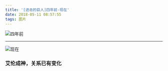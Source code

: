 ```yaml
---
title: '[进击的巨人]四年前-现在'
date: 2018-05-11 08:57:55
tags: 图片
---
```

![四年前](http://p7b9iw239.bkt.clouddn.com/%E5%9B%9B%E5%B9%B4%E5%89%8D.jpg)
___
![现在](http://p7b9iw239.bkt.clouddn.com/%E5%9B%9B%E5%B9%B4%E5%90%8E.jpg)
### 艾伦成神，关系已有变化